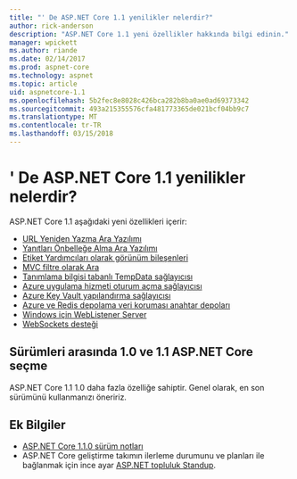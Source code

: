 ```yaml
---
title: "' De ASP.NET Core 1.1 yenilikler nelerdir?"
author: rick-anderson
description: "ASP.NET Core 1.1 yeni özellikler hakkında bilgi edinin."
manager: wpickett
ms.author: riande
ms.date: 02/14/2017
ms.prod: aspnet-core
ms.technology: aspnet
ms.topic: article
uid: aspnetcore-1.1
ms.openlocfilehash: 5b2fec8e8028c426bca282b8ba0ae0ad69373342
ms.sourcegitcommit: 493a215355576cfa481773365de021bcf04bb9c7
ms.translationtype: MT
ms.contentlocale: tr-TR
ms.lasthandoff: 03/15/2018
---
```

# <a name="whats-new-in-aspnet-core-11"></a>' De ASP.NET Core 1.1 yenilikler nelerdir?

ASP.NET Core 1.1 aşağıdaki yeni özellikleri içerir:

- [URL Yeniden Yazma Ara Yazılımı](xref:fundamentals/url-rewriting)
- [Yanıtları Önbelleğe Alma Ara Yazılımı](xref:performance/caching/middleware)
- [Etiket Yardımcıları olarak görünüm bileşenleri](xref:mvc/views/view-components#invoking-a-view-component-as-a-tag-helper)
- [MVC filtre olarak Ara](xref:mvc/controllers/filters#using-middleware-in-the-filter-pipeline)
- [Tanımlama bilgisi tabanlı TempData sağlayıcısı](xref:fundamentals/app-state#tempdata)
- [Azure uygulama hizmeti oturum açma sağlayıcısı](xref:fundamentals/logging/index#appservice)
- [Azure Key Vault yapılandırma sağlayıcısı](xref:security/key-vault-configuration)
- [Azure ve Redis depolama veri koruması anahtar depoları](xref:security/data-protection/implementation/key-storage-providers#azure-and-redis)
- [Windows için WebListener Server](xref:fundamentals/servers/weblistener)
- [WebSockets desteği](xref:fundamentals/websockets)

## <a name="choosing-between-versions-10-and-11-of-aspnet-core"></a>Sürümleri arasında 1.0 ve 1.1 ASP.NET Core seçme

ASP.NET Core 1.1 1.0 daha fazla özelliğe sahiptir. Genel olarak, en son sürümünü kullanmanızı öneririz.

## <a name="additional-information"></a>Ek Bilgiler

- [ASP.NET Core 1.1.0 sürüm notları](https://github.com/aspnet/Home/releases/tag/1.1.0)
- ASP.NET Core geliştirme takımın ilerleme durumunu ve planları ile bağlanmak için ince ayar [ASP.NET topluluk Standup](https://live.asp.net/).
